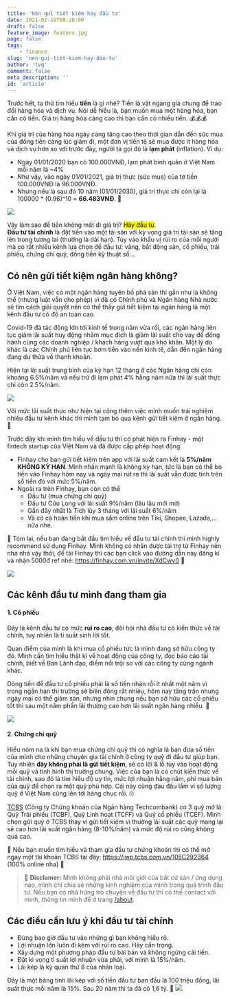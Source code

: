 ```yaml
---
title: 'Nên gửi tiết kiệm hay đầu tư'
date: 2021-02-16T08:20:00
draft: false
feature_image: feature.jpg
page: false
tags:
    - finance
slug: 'nen-gui-tiet-kiem-hay-dau-tu'
author: 'tvq'
comment: false
meta_description: ''
id: 'article'
---
```


Trước hết, ta thử tìm hiểu **tiền** là gì nhé? Tiền là vật ngang giá chung để trao đổi hàng hóa và dịch vụ. Nói dễ hiểu là, bạn muốn mua một hàng hóa, bạn cần có tiền. Giá trị hàng hóa càng cao thì bạn cần có nhiều tiền. 💰💰💰

Khi giá trị của hàng hóa ngày càng tăng cao theo thời gian dẫn đến sức mua của đồng tiền càng lúc giảm đi, một đơn vị tiền tệ sẽ mua được ít hàng hóa và dịch vụ hơn so với trước đây, người ta gọi đó là **lạm phát** (inflation). Ví dụ:
- Ngày 01/01/2020 bạn có 100.000VNĐ, lạm phát bình quân ở Việt Nam mỗi năm là ~4%
- Như vậy, vào ngày 01/01/2021, giá trị thực (sức mua) của tờ tiền 100.000VNĐ là 96.000VNĐ.
- Nhưng nếu là sau đó 10 năm (01/01/2030), giá trị thực chỉ còn lại là 100000 * (0.96)^10 = **66.483VNĐ**. 🥲

![](./img1.jpg)

Vậy làm sao để tiền không mất đi giá trị? <mark>Hãy đầu tư</mark>.\
**Đầu tư tài chính** là đặt tiền vào một tài sản với kỳ vọng giá trị tài sản sẽ tăng lên trong tương lai (thường là dài hạn). Tùy vào khẩu vị rủi ro của mỗi người mà có rất nhiều kênh lựa chọn để đầu tư: vàng, bất động sản, cổ phiếu, trái phiếu, chứng chỉ quỹ, đồng tiền kỹ thuật số...

## Có nên gửi tiết kiệm ngân hàng không?
Ở Việt Nam, việc có một ngân hàng tuyên bố phá sản thì gần như là không thể (nhưng luật vẫn cho phép) vì đã có Chính phủ và Ngân hàng Nhà nước sẽ tìm cách giải quyết nên có thể thấy gửi tiết kiệm tại ngân hàng là một kênh đầu tư có độ an toàn cao.

Covid-19 đã tác động lớn tới kinh tế trong năm vừa rồi, các ngân hàng liên tục giảm lãi suất huy động nhằm mục đích là giảm lãi suất cho vay để đồng hành cùng các doanh nghiệp / khách hàng vượt qua khó khăn. Một lý do khác là các Chính phủ liên tục bơm tiền vào nền kinh tế, dẫn đến ngân hàng đang dư thừa về thanh khoản.

Hiện tại lãi suất trung bình của kỳ hạn 12 tháng ở các Ngân hàng chỉ còn khoảng 6.5%/năm và nếu trừ đi lạm phát 4% hằng năm nữa thì lãi suất thực chỉ còn 2.5%/năm.

![](./img2.jpg)

Với mức lãi suất thực như hiện tại cộng thêm việc mình muốn trải nghiệm nhiều đầu tư kênh khác thì mình tạm bỏ qua kênh gửi tiết kiệm ở ngân hàng. 👋

Trước đây khi mình tìm hiểu về đầu tư thì có phát hiện ra Finhay - một fintech startup của Việt Nam và đã được cấp phép hoạt động.
- Finhay cho bạn gửi tiết kiệm trên app với lãi suất cam kết là **5%/năm KHÔNG KỲ HẠN**. Mình nhấn mạnh là không kỳ hạn, tức là bạn có thể bỏ tiền vào Finhay hôm nay và ngày mai rút ra thì lãi suất vẫn được tính trên số tiền đó với mức 5%/năm.
- Ngoài ra trên Finhay, bạn còn có thể
    - Đầu tư (mua chứng chỉ quỹ)
    - Đầu tư Cửu Long với lãi suất 9%/năm (lâu lâu mới mở)
    - Gần đây nhất là Tích lũy 3 tháng với lãi suất 6%/năm
    - Và có cả hoàn tiền khi mua sắm online trên Tiki, Shopee, Lazada,... nữa nhé.

👏 Tóm lại, nếu bạn đang bắt đầu tìm hiểu về đầu tư tài chính thì mình highly recommend sử dụng Finhay. Mình không có nhận được tài trợ từ Finhay nên nhá nhá vậy thôi, để tải Finhay thì các bạn click vào đường dẫn này đăng kí và nhận 5000đ ref nhé: https://finhay.com.vn/invite/XdCwy0 👏 

![](./finhay.png)

## Các kênh đầu tư mình đang tham gia
#### 1. Cổ phiếu
Đây là kênh đầu tư có mức **rủi ro cao**, đòi hỏi nhà đầu tư có kiến thức về tài chính, tuy nhiên là tỉ suất sinh lời tốt.

Quan điểm của mình là khi mua cổ phiếu tức là mình đang sở hữu công ty đó. Mình cần tìm hiểu thật kĩ về hoạt động của công ty, đọc báo cáo tài chính, biết về Ban Lãnh đạo, điểm nổi trội so với các công ty cùng ngành khác.

Dòng tiền để đầu tư cổ phiếu phải là số tiền nhàn rỗi ít nhất một năm vì trong ngắn hạn thị trường sẽ biến động rất nhiều, hôm nay tăng trần nhưng ngày mai có thể giảm sàn, nhưng nhìn chung nếu bạn sở hữu các cổ phiếu tốt thì sau một năm phần lãi thường cao hơn lãi suất ngân hàng nhiều. 🥳

![](./tcbs.png)

#### 2. Chứng chỉ quỹ
Hiểu nôm na là khi bạn mua chứng chỉ quỹ thì có nghĩa là bạn đưa số tiền của mình cho những chuyên gia tài chính ở công ty quỹ đi đầu tư giúp bạn. Tuy nhiên **đây không phải là gửi tiết kiệm**, sẽ có lời & lỗ tùy vào hoạt động mỗi quỹ và tình hình thị trường chung. Việc của bạn là có chút kiến thức về tài chính, sau đó là tìm hiểu độ uy tín, mức lợi nhuận hằng năm, phí mua bán của quỹ để chọn ra một quỹ phù hợp. Cái này cũng đau đầu lắm vì số lượng quỹ ở Việt Nam cũng lên tới hàng chục rồi. 🙄 

[TCBS](https://www.tcbs.com.vn/home) (Công ty Chứng khoán của Ngân hàng Techcombank) có 3 quỹ mở là: Quỹ Trái phiếu (TCBF), Quỹ Linh hoạt (TCFF) và Quỹ cổ phiểu (TCEF). Mình chọn gửi quỹ ở TCBS thay vì gửi tiết kiệm vì thường lãi suất các quỹ mang lại sẽ cao hơn lãi suất ngân hàng (8-10%/năm) và mức độ rủi ro cũng không quá cao.

👏 Nếu bạn muốn tìm hiểu và tham gia đầu tư chứng khoán thì có thể mở ngay một tài khoản TCBS tại đây: https://iwp.tcbs.com.vn/105C292364 (100% online nha) 👏

> 📣 **Disclamer:** Mình không phải nhà môi giới của bất cứ sàn / ứng dụng nào, mình chỉ chia sẻ những kinh nghiệm của mình trong quá trình đầu tư. Nếu bạn có nhã hứng trò chuyện về đầu tư thì có thể contact với mình, thông tin mình để ở trang [/about]().

## Các điều cần lưu ý khi đầu tư tài chính
- Đừng bao giờ đầu tư vào những gì bạn không hiểu rõ.
- Lợi nhuận lớn luôn đi kèm với rủi ro cao. Hãy cẩn trọng.
- Xây dựng một phương pháp đầu tư bài bản và không ngừng cải tiến.
- Đặt kì vọng tỉ suất lợi nhuận vừa phải, với mình là 15%/năm.
- Lãi kép là kỳ quan thứ 8 của nhân loại.

Đây là một bảng tính lãi kép với số tiền đầu tư ban đầu là 100 triệu đồng, lãi suất thực mỗi năm là 15%. Sau 20 năm thì ta đã có 1,6 tỷ. 🤑
![](./img3.png)
